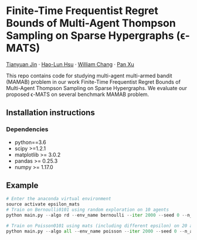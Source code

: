 # Finite-Time Frequentist Regret Bounds of Multi-Agent Thompson Sampling on Sparse Hypergraphs (ϵ-MATS)

 [Tianyuan Jin](https://tianyuanjin.github.io/) · [Hao-Lun Hsu](https://hlhsu.github.io/) · [William Chang](https://williamc.me/) · [Pan Xu](https://panxulab.github.io/)


This repo contains code for studying multi-agent multi-armed bandit (MAMAB) problem in our work Finite-Time Frequentist Regret Bounds of Multi-Agent Thompson Sampling on Sparse Hypergraphs. We evaluate our proposed ϵ-MATS on several benchmark MAMAB problem.


## Installation instructions


### Dependencies
- python==3.6
- scipy >=1.2.1
- matplotlib >= 3.0.2
- pandas >= 0.25.3
- numpy >= 1.17.0



## Example

```python
# Enter the anaconda virtual environment
source activate epsilon_mats
# Train on Bernoulli0101 using random exploration on 10 agents
python main.py --algo rd --env_name bernoulli --iter 2000 --seed 0 --n_agents 10

# Train on Poisson0101 using mats (including different epsilon) on 20 agents
python main.py --algo all --env_name poisson --iter 2000 --seed 0 --n_agents 20
```





